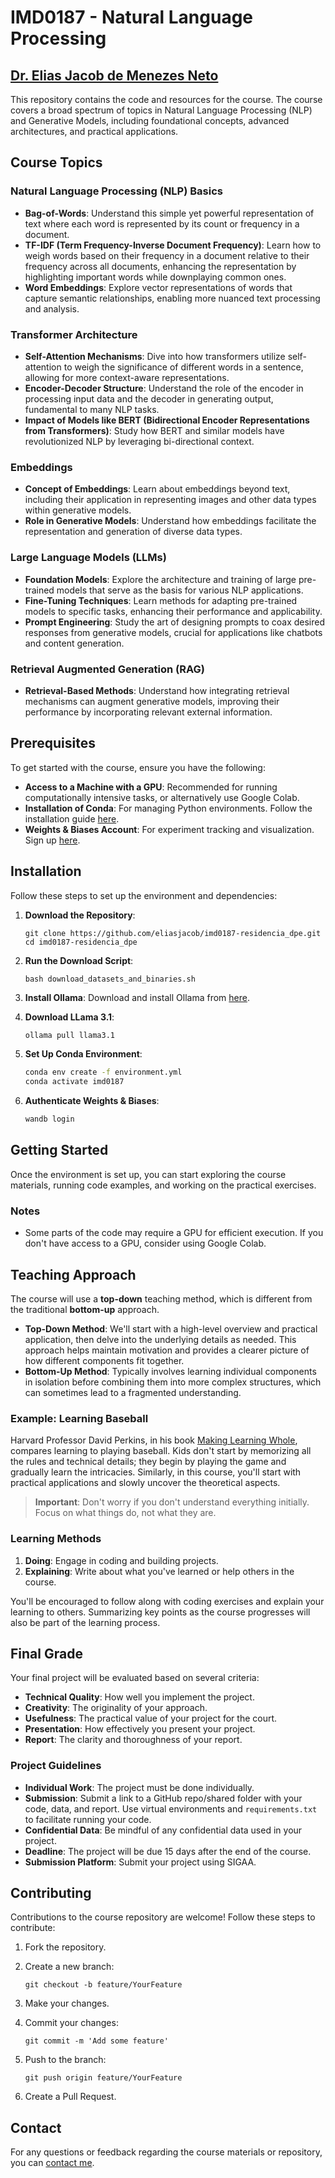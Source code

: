 # IMD0187 - Natural Language Processing

## [Dr. Elias Jacob de Menezes Neto](https://docente.ufrn.br/elias.jacob)

This repository contains the code and resources for the course. The course covers a broad spectrum of topics in Natural Language Processing (NLP) and Generative Models, including foundational concepts, advanced architectures, and practical applications.

## Course Topics

### Natural Language Processing (NLP) Basics
- **Bag-of-Words**: Understand this simple yet powerful representation of text where each word is represented by its count or frequency in a document.
- **TF-IDF (Term Frequency-Inverse Document Frequency)**: Learn how to weigh words based on their frequency in a document relative to their frequency across all documents, enhancing the representation by highlighting important words while downplaying common ones.
- **Word Embeddings**: Explore vector representations of words that capture semantic relationships, enabling more nuanced text processing and analysis.

### Transformer Architecture
- **Self-Attention Mechanisms**: Dive into how transformers utilize self-attention to weigh the significance of different words in a sentence, allowing for more context-aware representations.
- **Encoder-Decoder Structure**: Understand the role of the encoder in processing input data and the decoder in generating output, fundamental to many NLP tasks.
- **Impact of Models like BERT (Bidirectional Encoder Representations from Transformers)**: Study how BERT and similar models have revolutionized NLP by leveraging bi-directional context.

### Embeddings
- **Concept of Embeddings**: Learn about embeddings beyond text, including their application in representing images and other data types within generative models.
- **Role in Generative Models**: Understand how embeddings facilitate the representation and generation of diverse data types.

### Large Language Models (LLMs)
- **Foundation Models**: Explore the architecture and training of large pre-trained models that serve as the basis for various NLP applications.
- **Fine-Tuning Techniques**: Learn methods for adapting pre-trained models to specific tasks, enhancing their performance and applicability.
- **Prompt Engineering**: Study the art of designing prompts to coax desired responses from generative models, crucial for applications like chatbots and content generation.

### Retrieval Augmented Generation (RAG)
- **Retrieval-Based Methods**: Understand how integrating retrieval mechanisms can augment generative models, improving their performance by incorporating relevant external information.

## Prerequisites

To get started with the course, ensure you have the following:

- **Access to a Machine with a GPU**: Recommended for running computationally intensive tasks, or alternatively use Google Colab.
- **Installation of Conda**: For managing Python environments. Follow the installation guide [here](https://docs.conda.io/projects/conda/en/latest/user-guide/install/index.html).
- **Weights & Biases Account**: For experiment tracking and visualization. Sign up [here](https://wandb.ai/).

## Installation

Follow these steps to set up the environment and dependencies:

1. **Download the Repository**:
    ```shell
    git clone https://github.com/eliasjacob/imd0187-residencia_dpe.git
    cd imd0187-residencia_dpe
    ```

2. **Run the Download Script**:
    ```shell
    bash download_datasets_and_binaries.sh
    ```

3. **Install Ollama**:
   Download and install Ollama from [here](https://ollama.com/download).

4. **Download LLama 3.1**:
    ```bash
    ollama pull llama3.1
    ```

5. **Set Up Conda Environment**:
    ```bash
    conda env create -f environment.yml
    conda activate imd0187
    ```

6. **Authenticate Weights & Biases**:
    ```bash
    wandb login
    ```

## Getting Started

Once the environment is set up, you can start exploring the course materials, running code examples, and working on the practical exercises.

### Notes

- Some parts of the code may require a GPU for efficient execution. If you don't have access to a GPU, consider using Google Colab.

## Teaching Approach

The course will use a **top-down** teaching method, which is different from the traditional **bottom-up** approach. 

- **Top-Down Method**: We'll start with a high-level overview and practical application, then delve into the underlying details as needed. This approach helps maintain motivation and provides a clearer picture of how different components fit together.
- **Bottom-Up Method**: Typically involves learning individual components in isolation before combining them into more complex structures, which can sometimes lead to a fragmented understanding.

### Example: Learning Baseball
Harvard Professor David Perkins, in his book [Making Learning Whole](https://www.amazon.com/Making-Learning-Whole-Principles-Transform/dp/0470633719), compares learning to playing baseball. Kids don't start by memorizing all the rules and technical details; they begin by playing the game and gradually learn the intricacies. Similarly, in this course, you'll start with practical applications and slowly uncover the theoretical aspects.

> **Important**: Don't worry if you don't understand everything initially. Focus on what things do, not what they are. 

### Learning Methods
1. **Doing**: Engage in coding and building projects.
2. **Explaining**: Write about what you've learned or help others in the course.

You'll be encouraged to follow along with coding exercises and explain your learning to others. Summarizing key points as the course progresses will also be part of the learning process.

## Final Grade

Your final project will be evaluated based on several criteria:

- **Technical Quality**: How well you implement the project.
- **Creativity**: The originality of your approach.
- **Usefulness**: The practical value of your project for the court.
- **Presentation**: How effectively you present your project.
- **Report**: The clarity and thoroughness of your report.

### Project Guidelines
- **Individual Work**: The project must be done individually.
- **Submission**: Submit a link to a GitHub repo/shared folder with your code, data, and report. Use virtual environments and `requirements.txt` to facilitate running your code.
- **Confidential Data**: Be mindful of any confidential data used in your project.
- **Deadline**: The project will be due 15 days after the end of the course.
- **Submission Platform**: Submit your project using SIGAA.

## Contributing

Contributions to the course repository are welcome! Follow these steps to contribute:

1. Fork the repository.
2. Create a new branch:

    ```shell
    git checkout -b feature/YourFeature
    ```

3. Make your changes.
4. Commit your changes:

    ```shell
    git commit -m 'Add some feature'
    ```

5. Push to the branch:

    ```shell
    git push origin feature/YourFeature
    ```

6. Create a Pull Request.

## Contact

For any questions or feedback regarding the course materials or repository, you can [contact me](mailto:elias.jacob@ufrn.br).